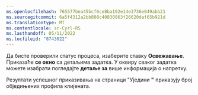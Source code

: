 ```yaml
---
ms.openlocfilehash: 765577bea45bcf6ce8ba192e14e3736e049abb21
ms.sourcegitcommit: 6a5f4312a2bb808c40830863f26620daf65b921d
ms.translationtype: MT
ms.contentlocale: sr-Cyrl-RS
ms.lasthandoff: 05/11/2022
ms.locfileid: "8743022"
---
```

Да бисте проверили статус процеса, изаберите ставку **Освежавање**. Приказаће **се окно** са детаљима задатка. У оквиру сваког задатка можете изабрати погледајте **детаље за** више информација о напретку.

Резултати успешног приказивања на страници "Уједини **"** приказују број обједињених профила клијената.
